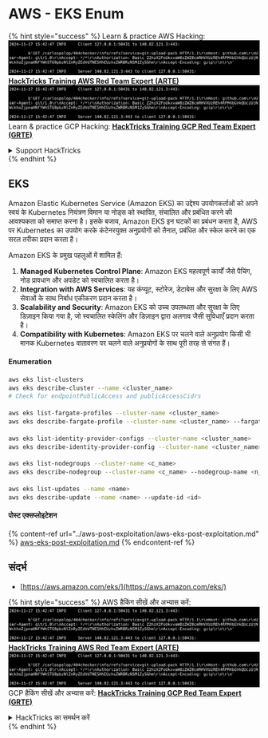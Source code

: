 # AWS - EKS Enum

{% hint style="success" %}
Learn & practice AWS Hacking:<img src="../../../.gitbook/assets/image (1).png" alt="" data-size="line">[**HackTricks Training AWS Red Team Expert (ARTE)**](https://training.hacktricks.xyz/courses/arte)<img src="../../../.gitbook/assets/image (1).png" alt="" data-size="line">\
Learn & practice GCP Hacking: <img src="../../../.gitbook/assets/image (2).png" alt="" data-size="line">[**HackTricks Training GCP Red Team Expert (GRTE)**<img src="../../../.gitbook/assets/image (2).png" alt="" data-size="line">](https://training.hacktricks.xyz/courses/grte)

<details>

<summary>Support HackTricks</summary>

* Check the [**subscription plans**](https://github.com/sponsors/carlospolop)!
* **Join the** 💬 [**Discord group**](https://discord.gg/hRep4RUj7f) or the [**telegram group**](https://t.me/peass) or **follow** us on **Twitter** 🐦 [**@hacktricks\_live**](https://twitter.com/hacktricks\_live)**.**
* **Share hacking tricks by submitting PRs to the** [**HackTricks**](https://github.com/carlospolop/hacktricks) and [**HackTricks Cloud**](https://github.com/carlospolop/hacktricks-cloud) github repos.

</details>
{% endhint %}

## EKS

Amazon Elastic Kubernetes Service (Amazon EKS) का उद्देश्य उपयोगकर्ताओं को अपने स्वयं के Kubernetes नियंत्रण विमान या नोड्स को स्थापित, संचालित और प्रबंधित करने की आवश्यकता को समाप्त करना है। इसके बजाय, Amazon EKS इन घटकों का प्रबंधन करता है, AWS पर Kubernetes का उपयोग करके कंटेनरयुक्त अनुप्रयोगों को तैनात, प्रबंधित और स्केल करने का एक सरल तरीका प्रदान करता है।

Amazon EKS के प्रमुख पहलुओं में शामिल हैं:

1. **Managed Kubernetes Control Plane**: Amazon EKS महत्वपूर्ण कार्यों जैसे पैचिंग, नोड प्रावधान और अपडेट को स्वचालित करता है।
2. **Integration with AWS Services**: यह कंप्यूट, स्टोरेज, डेटाबेस और सुरक्षा के लिए AWS सेवाओं के साथ निर्बाध एकीकरण प्रदान करता है।
3. **Scalability and Security**: Amazon EKS को उच्च उपलब्धता और सुरक्षा के लिए डिज़ाइन किया गया है, जो स्वचालित स्केलिंग और डिज़ाइन द्वारा अलगाव जैसी सुविधाएँ प्रदान करता है।
4. **Compatibility with Kubernetes**: Amazon EKS पर चलने वाले अनुप्रयोग किसी भी मानक Kubernetes वातावरण पर चलने वाले अनुप्रयोगों के साथ पूरी तरह से संगत हैं।

#### Enumeration
```bash
aws eks list-clusters
aws eks describe-cluster --name <cluster_name>
# Check for endpointPublicAccess and publicAccessCidrs

aws eks list-fargate-profiles --cluster-name <cluster_name>
aws eks describe-fargate-profile --cluster-name <cluster_name> --fargate-profile-name <prof_name>

aws eks list-identity-provider-configs --cluster-name <cluster_name>
aws eks describe-identity-provider-config --cluster-name <cluster_name> --identity-provider-config <p_config>

aws eks list-nodegroups --cluster-name <c_name>
aws eks describe-nodegroup --cluster-name <c_name> --nodegroup-name <n_name>

aws eks list-updates --name <name>
aws eks describe-update --name <name> --update-id <id>
```
#### पोस्ट एक्सप्लोइटेशन

{% content-ref url="../aws-post-exploitation/aws-eks-post-exploitation.md" %}
[aws-eks-post-exploitation.md](../aws-post-exploitation/aws-eks-post-exploitation.md)
{% endcontent-ref %}

## संदर्भ

* [https://aws.amazon.com/eks/](https://aws.amazon.com/eks/)

{% hint style="success" %}
AWS हैकिंग सीखें और अभ्यास करें:<img src="../../../.gitbook/assets/image (1).png" alt="" data-size="line">[**HackTricks Training AWS Red Team Expert (ARTE)**](https://training.hacktricks.xyz/courses/arte)<img src="../../../.gitbook/assets/image (1).png" alt="" data-size="line">\
GCP हैकिंग सीखें और अभ्यास करें: <img src="../../../.gitbook/assets/image (2).png" alt="" data-size="line">[**HackTricks Training GCP Red Team Expert (GRTE)**<img src="../../../.gitbook/assets/image (2).png" alt="" data-size="line">](https://training.hacktricks.xyz/courses/grte)

<details>

<summary>HackTricks का समर्थन करें</summary>

* [**सदस्यता योजनाएँ**](https://github.com/sponsors/carlospolop) देखें!
* **हमारे** 💬 [**Discord समूह**](https://discord.gg/hRep4RUj7f) या [**telegram समूह**](https://t.me/peass) में शामिल हों या **Twitter** 🐦 पर हमें **फॉलो करें** [**@hacktricks\_live**](https://twitter.com/hacktricks\_live)**.**
* **हैकिंग ट्रिक्स साझा करें और** [**HackTricks**](https://github.com/carlospolop/hacktricks) और [**HackTricks Cloud**](https://github.com/carlospolop/hacktricks-cloud) गिटहब रिपोजिटरी में PR सबमिट करें।

</details>
{% endhint %}
